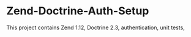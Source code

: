 Zend-Doctrine-Auth-Setup
========================

This project contains Zend 1.12, Doctrine 2.3, authentication, unit tests, 